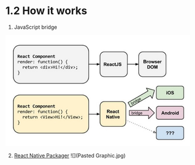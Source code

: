 # 1.2 How it works
1. JavaScript bridge

![](21.jpg)

2. [React Native Packager](https://github.com/facebook/react-native/tree/master/packager)
![](Pasted Graphic.jpg)
